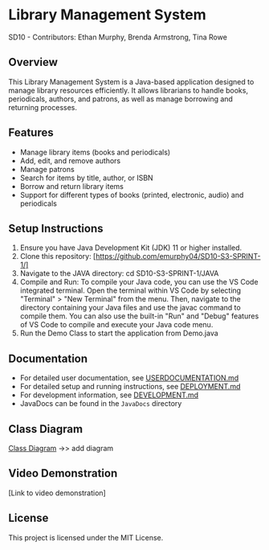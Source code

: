 # Library Management System
SD10 - Contributors: Ethan Murphy, Brenda Armstrong, Tina Rowe

## Overview
This Library Management System is a Java-based application designed to manage library resources efficiently. It allows librarians to handle books, periodicals, authors, and patrons, as well as manage borrowing and returning processes.

## Features
- Manage library items (books and periodicals)
- Add, edit, and remove authors
- Manage patrons 
- Search for items by title, author, or ISBN
- Borrow and return library items
- Support for different types of books (printed, electronic, audio) and periodicals

## Setup Instructions
1. Ensure you have Java Development Kit (JDK) 11 or higher installed.
2. Clone this repository: [https://github.com/emurphy04/SD10-S3-SPRINT-1/]
3. Navigate to the JAVA directory: cd SD10-S3-SPRINT-1/JAVA
4. Compile and Run: To compile your Java code, you can use the VS Code integrated terminal. Open the terminal within VS Code by selecting "Terminal" > "New Terminal" from the menu. Then, navigate to the directory containing your Java files and use the javac command to compile them. You can also use the built-in "Run" and "Debug" features of VS Code to compile and execute your Java code menu.
5. Run the Demo Class to start the application from Demo.java

## Documentation
- For detailed user documentation, see [USERDOCUMENTATION.md](user-documentation.md)
- For detailed setup and running instructions, see [DEPLOYMENT.md](deployment.md)
- For development information, see [DEVELOPMENT.md](development.md)
- JavaDocs can be found in the `JavaDocs` directory

## Class Diagram
[Class Diagram](class_diagram.png) ->> add diagram

## Video Demonstration
[Link to video demonstration]

## License
This project is licensed under the MIT License.
